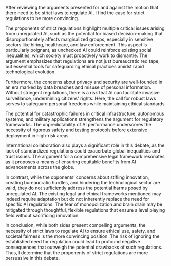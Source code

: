 After reviewing the arguments presented for and against the motion that there need to be strict laws to regulate AI, I find the case for strict regulations to be more convincing.

The proponents of strict regulations highlight multiple critical issues arising from unregulated AI, such as the potential for biased decision-making that disproportionately affects marginalized groups, especially in sensitive sectors like hiring, healthcare, and law enforcement. This aspect is particularly poignant, as unchecked AI could reinforce existing social inequalities, which society must proactively work to dismantle. The argument emphasizes that regulations are not just bureaucratic red tape, but essential tools for safeguarding ethical practices amidst rapid technological evolution.

Furthermore, the concerns about privacy and security are well-founded in an era marked by data breaches and misuse of personal information. Without stringent regulations, there is a risk that AI can facilitate invasive surveillance, undermining citizens' rights. Here, the call for robust laws serves to safeguard personal freedoms while maintaining ethical standards.

The potential for catastrophic failures in critical infrastructure, autonomous systems, and military applications strengthens the argument for regulatory frameworks. The unpredictability of AI performance underscores the necessity of rigorous safety and testing protocols before extensive deployment in high-risk areas.

International collaboration also plays a significant role in this debate, as the lack of standardized regulations could exacerbate global inequalities and trust issues. The argument for a comprehensive legal framework resonates, as it proposes a means of ensuring equitable benefits from AI advancements across the globe.

In contrast, while the opponents’ concerns about stifling innovation, creating bureaucratic hurdles, and hindering the technological sector are valid, they do not sufficiently address the potential harms posed by unregulated AI. The existing legal and ethical frameworks mentioned may indeed require adaptation but do not inherently replace the need for specific AI regulations. The fear of monopolization and brain drain may be mitigated through thoughtful, flexible regulations that ensure a level playing field without sacrificing innovation.

In conclusion, while both sides present compelling arguments, the necessity of strict laws to regulate AI to ensure ethical use, safety, and societal fairness is the more convincing position. The risk of ignoring the established need for regulation could lead to profound negative consequences that outweigh the potential drawbacks of such regulations. Thus, I determine that the proponents of strict regulations are more persuasive in this debate.